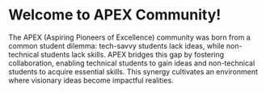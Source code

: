 # Welcome to APEX Community!

The APEX (Aspiring Pioneers of Excellence) community was born from a common student dilemma: tech-savvy students lack ideas, while non-technical students lack skills. APEX bridges this gap by fostering collaboration, enabling technical students to gain ideas and non-technical students to acquire essential skills. This synergy cultivates an environment where visionary ideas become impactful realities.



